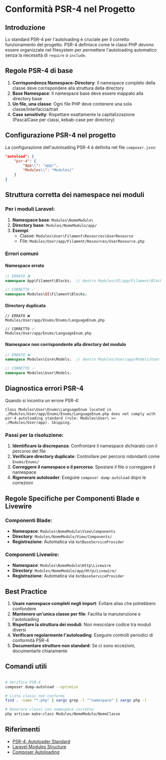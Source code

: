 # Conformità PSR-4 nel Progetto

## Introduzione

Lo standard PSR-4 per l'autoloading è cruciale per il corretto funzionamento del progetto. PSR-4 definisce come le classi PHP devono essere organizzate nel filesystem per permettere l'autoloading automatico senza la necessità di `require` o `include`.

## Regole PSR-4 di base

1. **Corrispondenza Namespace-Directory**: Il namespace completo della classe deve corrispondere alla struttura della directory
2. **Base Namespace**: Il namespace base deve essere mappato alla directory base
3. **Un file, una classe**: Ogni file PHP deve contenere una sola classe/interfaccia/trait
4. **Case sensitivity**: Rispettare esattamente la capitalizzazione (PascalCase per classi, kebab-case per directory)

## Configurazione PSR-4 nel progetto

La configurazione dell'autoloading PSR-4 è definita nel file `composer.json`:

```json
"autoload": {
    "psr-4": {
        "App\\": "app/",
        "Modules\\": "Modules/"
    }
}
```

## Struttura corretta dei namespace nei moduli

### Per i moduli Laravel:

1. **Namespace base**: `Modules\NomeModulo\`
2. **Directory base**: `Modules/NomeModulo/app/`
3. **Esempi**:
   - Classe: `Modules\User\Filament\Resources\UserResource`
   - File: `Modules/User/app/Filament/Resources/UserResource.php`

### Errori comuni

#### Namespace errato
```php
// ERRATO ❌
namespace App\Filament\Blocks;  // dentro Modules/UI/app/Filament/Blocks/Page.php

// CORRETTO ✅
namespace Modules\UI\Filament\Blocks;
```

#### Directory duplicata
```
// ERRATO ❌
Modules/User/app/Enums/Enums/LanguageEnum.php

// CORRETTO ✅
Modules/User/app/Enums/LanguageEnum.php
```

#### Namespace non corrispondente alla directory del modulo
```php
// ERRATO ❌
namespace Modules\Core\Models;  // dentro Modules/User/app/Models/User.php

// CORRETTO ✅
namespace Modules\User\Models;
```

## Diagnostica errori PSR-4

Quando si incontra un errore PSR-4:

```
Class Modules\User\Enums\LanguageEnum located in ./Modules/User/app/Enums/Enums/LanguageEnum.php does not comply with psr-4 autoloading standard (rule: Modules\User\ => ./Modules/User/app). Skipping.
```

### Passi per la risoluzione:

1. **Identificare la discrepanza**: Confrontare il namespace dichiarato con il percorso del file
2. **Verificare directory duplicate**: Controllare per percorsi ridondanti come `Enums/Enums/`
3. **Correggere il namespace o il percorso**: Spostare il file o correggere il namespace
4. **Rigenerare autoloader**: Eseguire `composer dump-autoload` dopo le correzioni

## Regole Specifiche per Componenti Blade e Livewire

### Componenti Blade:
- **Namespace**: `Modules\NomeModulo\View\Components`
- **Directory**: `Modules/NomeModulo/View/Components/`
- **Registrazione**: Automatica via `XotBaseServiceProvider`

### Componenti Livewire:
- **Namespace**: `Modules\NomeModulo\Http\Livewire`
- **Directory**: `Modules/NomeModulo/app/Http/Livewire/`
- **Registrazione**: Automatica via `XotBaseServiceProvider`

## Best Practice

1. **Usare namespace completi negli import**: Evitare alias che potrebbero confondere
2. **Mantenere un'unica classe per file**: Facilita la manutenzione e l'autoloading
3. **Rispettare la struttura dei moduli**: Non mescolare codice tra moduli diversi
4. **Verificare regolarmente l'autoloading**: Eseguire controlli periodici di conformità PSR-4
5. **Documentare strutture non standard**: Se ci sono eccezioni, documentarle chiaramente

## Comandi utili

```bash

# Verifica PSR-4
composer dump-autoload --optimize

# Lista classi non conformi
find . -name "*.php" | xargs grep -l "^namespace" | xargs php -l

# Generare classi con namespace corretto
php artisan make:class Modules/NomeModulo/NomeClasse
```

## Riferimenti

- [PSR-4: Autoloader Standard](https://www.php-fig.org/psr/psr-4/)
- [Laravel Modules Structure](https://github.com/nWidart/laravel-modules)
- [Composer Autoloading](https://getcomposer.org/doc/04-schema.md#autoload)
